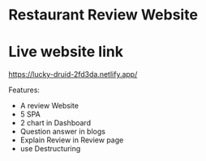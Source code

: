 # Restaurant Review Website

# Live website link
https://lucky-druid-2fd3da.netlify.app/

Features:

- A review Website
- 5 SPA
- 2 chart in Dashboard
- Question answer in blogs
- Explain Review in Review page
- use Destructuring
